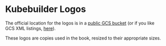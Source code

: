 # Kubebuilder Logos

The official location for the logos is in a [public GCS
bucket][kb-logos-gcs] (or if you like GCS XML listings,
[here][kb-logos-gcs-direct]).

These logos are copies used in the book, resized to their appropriate
sizes. 

[kb-logos-gcs]: https://console.cloud.google.com/storage/browser/kubebuilder-logos 

[kb-logos-gcs-direct]: https://storage.googleapis.com/kubebuilder-logos
